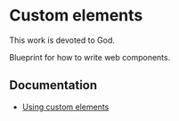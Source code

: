 # Custom elements

This work is devoted to God.

Blueprint for how to write web components.

## Documentation

* [Using custom elements](https://developer.mozilla.org/en-US/docs/Web/Web_Components/Using_custom_elements)
